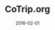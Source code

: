 ---
layout: site
title: "CoTrip.org"
date: 2016-02-01
categories: [community]
version: 1.3.1
major: 1
minor: 3
patch: 1
slug: cotrip
link: http://cotrip.org/snowplow.htm#/snowplow
permalink: /sites/:slug
---